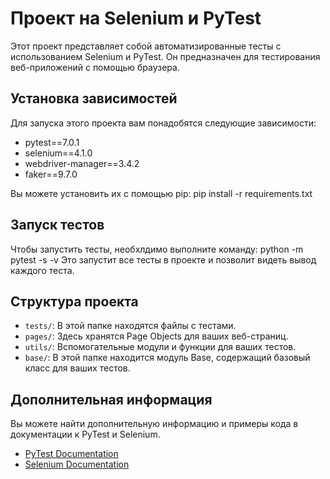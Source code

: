 # Проект на Selenium и PyTest

Этот проект представляет собой автоматизированные тесты с использованием Selenium и PyTest. Он предназначен для тестирования веб-приложений с помощью браузера.

## Установка зависимостей

Для запуска этого проекта вам понадобятся следующие зависимости:

- pytest==7.0.1
- selenium==4.1.0
- webdriver-manager==3.4.2
- faker==9.7.0

Вы можете установить их с помощью pip:
    pip install -r requirements.txt

## Запуск тестов

Чтобы запустить тесты, необхлдимо выполните команду:
python -m pytest -s -v
Это запустит все тесты в проекте и позволит видеть вывод каждого теста.

## Структура проекта

- `tests/`: В этой папке находятся файлы с тестами.
- `pages/`: Здесь хранятся Page Objects для ваших веб-страниц.
- `utils/`: Вспомогательные модули и функции для ваших тестов.
- `base/`: В этой папке находится модуль Base, содержащий базовый класс для ваших тестов.


## Дополнительная информация

Вы можете найти дополнительную информацию и примеры кода в документации к PyTest и Selenium.

- [PyTest Documentation](https://docs.pytest.org/en/7.0.1/)
- [Selenium Documentation](https://www.selenium.dev/documentation/en/)
